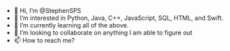 - 👋 Hi, I’m @StephenSPS
- 👀 I’m interested in Python, Java, C++, JavaScript, SQL, HTML, and Swift.
- 🌱 I’m currently learning all of the above.
- 💞️ I’m looking to collaborate on anything I am able to figure out
- 📫 How to reach me?

<!---
StephenSPS/StephenSPS is a ✨ special ✨ repository because its `README.md` (this file) appears on your GitHub profile.
You can click the Preview link to take a look at your changes.
--->
